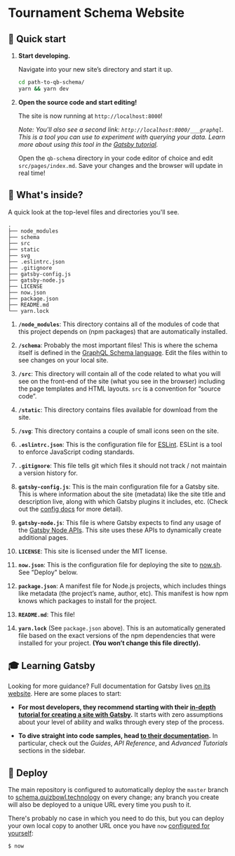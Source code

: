 # Tournament Schema Website

## 🚀 Quick start

1.  **Start developing.**

    Navigate into your new site’s directory and start it up.

    ```sh
    cd path-to-qb-schema/
    yarn && yarn dev
    ```

1.  **Open the source code and start editing!**

    The site is now running at `http://localhost:8000`!

    _Note: You'll also see a second link: _`http://localhost:8000/___graphql`_. This is a tool you can use to experiment with querying your data. Learn more about using this tool in the [Gatsby tutorial](https://www.gatsbyjs.org/tutorial/part-five/#introducing-graphiql)._

    Open the `qb-schema` directory in your code editor of choice and edit `src/pages/index.md`. Save your changes and the browser will update in real time!

## 🧐 What's inside?

A quick look at the top-level files and directories you'll see.

    .
    ├── node_modules
    ├── schema
    ├── src
    ├── static
    ├── svg
    ├── .eslintrc.json
    ├── .gitignore
    ├── gatsby-config.js
    ├── gatsby-node.js
    ├── LICENSE
    ├── now.json
    ├── package.json
    ├── README.md
    └── yarn.lock

1.  **`/node_modules`**: This directory contains all of the modules of code that this project depends on (npm packages) that are automatically installed.

1.  **`/schema`**: Probably the most important files! This is where the schema itself is defined in the [GraphQL Schema language](https://graphql.org/learn/schema/). Edit the files within to see changes on your local site.

1.  **`/src`**: This directory will contain all of the code related to what you will see on the front-end of the site (what you see in the browser) including the page templates and HTML layouts. `src` is a convention for “source code”.

1.  **`/static`**: This directory contains files available for download from the site.

1.  **`/svg`**: This directory contains a couple of small icons seen on the site.

1.  **`.eslintrc.json`**: This is the configuration file for [ESLint](https://eslint.org). ESLint is a tool to enforce JavaScript coding standards.

1.  **`.gitignore`**: This file tells git which files it should not track / not maintain a version history for.

1.  **`gatsby-config.js`**: This is the main configuration file for a Gatsby site. This is where information about the site (metadata) like the site title and description live, along with which Gatsby plugins it includes, etc. (Check out the [config docs](https://www.gatsbyjs.org/docs/gatsby-config/) for more detail).

1.  **`gatsby-node.js`**: This file is where Gatsby expects to find any usage of the [Gatsby Node APIs](https://www.gatsbyjs.org/docs/node-apis/). This site uses these APIs to dynamically create additional pages.

1.  **`LICENSE`**: This site is licensed under the MIT license.

1.  **`now.json`**: This is the configuration file for deploying the site to [now.sh](https://now.sh). See "Deploy" below.

1.  **`package.json`**: A manifest file for Node.js projects, which includes things like metadata (the project’s name, author, etc). This manifest is how npm knows which packages to install for the project.

1.  **`README.md`**: This file!

1.  **`yarn.lock`** (See `package.json` above). This is an automatically generated file based on the exact versions of the npm dependencies that were installed for your project. **(You won’t change this file directly).**

## 🎓 Learning Gatsby

Looking for more guidance? Full documentation for Gatsby lives [on its website](https://www.gatsbyjs.org/). Here are some places to start:

- **For most developers, they recommend starting with their [in-depth tutorial for creating a site with Gatsby](https://www.gatsbyjs.org/tutorial/).** It starts with zero assumptions about your level of ability and walks through every step of the process.

- **To dive straight into code samples, head [to their documentation](https://www.gatsbyjs.org/docs/).** In particular, check out the _Guides_, _API Reference_, and _Advanced Tutorials_ sections in the sidebar.

## 💫 Deploy

The main repository is configured to automatically deploy the `master` branch to [schema.quizbowl.technology](https://schema.quizbowl.technology) on every change; any branch you create will also be deployed to a unique URL every time you push to it.

There's probably no case in which you need to do this, but you can deploy your own local copy to another URL once you have `now` [configured for yourself](https://zeit.co/now/):

```sh
$ now
```
